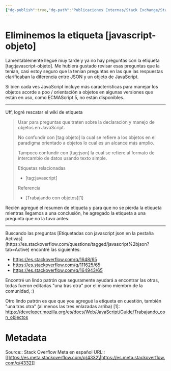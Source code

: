 ```yaml
---
{"dg-publish":true,"dg-path":"Publicaciones Externas/Stack Exchange/Stack Overflow en español/Stack Overflow en español Meta/es.meta.stackoverflow.com-4332.md","permalink":"/publicaciones-externas/stack-exchange/stack-overflow-en-espanol/stack-overflow-en-espanol-meta/es-meta-stackoverflow-com-4332/","title":"Eliminemos la etiqueta [javascript-objeto]","hide":true,"noteIcon":"default","created":"2024-04-03T12:49:10.595-06:00","updated":"2024-04-05T16:44:04.241-06:00"}
---
```


# Eliminemos la etiqueta [javascript-objeto]

Lamentablemente llegué muy tarde y ya no hay preguntas con la etiqueta [tag:javascript-objeto]. Me hubiera gustado revisar esas preguntas que la tenían, casi estoy seguro que la tenían preguntas en las que las respuestas clarificaban la diferencia entre JSON y un objeto de JavaScript.

Si bien cada ves JavaScript incluye más características para manejar los objetos acorde a poo / orientación a objetos en algunas versiones que están en uso, como ECMAScript 5, no están disponibles.

<hr>
Uff, logré rescatar el wiki de etiqueta

> Usar para preguntas que traten sobre la declaración y manejo de
> objetos en JavaScript.
> 
> No confundir con [tag:objeto] la cual se refiere a los objetos en el
> paradigma orientado a objetos lo cual es un alcance más amplio.
> 
> Tampoco confundir con [tag:json] la cual se refiere al formato de
> intercambio de datos usando texto simple.
> 
> Etiquetas relacionadas
> 
> - [tag:javascript]
> 
> Referencia
> 
> - [Trabajando con objetos][1]

Recién agregué el resumen de etiqueta y para que no se pierda la etiqueta mientras llegamos a una conclusión, he agregado la etiqueta a una pregunta que no la tuvo antes.

<hr>
Buscando las preguntas [Etiquetadas con javascript json en la pestaña Activas](https://es.stackoverflow.com/questions/tagged/javascript%2bjson?tab=Active) encontré las siguientes:

- https://es.stackoverflow.com/q/1648/65
- https://es.stackoverflow.com/q/111625/65
- https://es.stackoverflow.com/q/164943/65

Encontré un lindo patrón que seguramente ayudará a encontrar las otras, todas fueron editadas "una tras otra" por el mismo miembro de la comunidad,  :)

Otro lindo patrón es que que you agregué la etiqueta en cuestión, también "una tras otra" (al menos las tres enlazadas arriba)
  [1]: https://developer.mozilla.org/es/docs/Web/JavaScript/Guide/Trabajando_con_objectos

# Metadata
Source:: Stack Overflow Meta en español
URL:: [[https://es.meta.stackoverflow.com/q/4332\|https://es.meta.stackoverflow.com/q/4332]]

